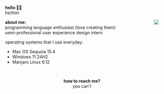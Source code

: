 
<b>hello 👋🏻</b><br/>
he/him

<img align="right" src="https://cdn.discordapp.com/attachments/1017002131091365901/1213164736875597955/petpet.gif?ex=65f47ab4&is=65e205b4&hm=2c4475b1f380f1d51f2da3936196f7d7ac111d637f0b918cf4f4acbfb1f0bb57&">

<p align="left">
  <b>about me:</b><br/>
  programming language enthusiast (love creating them)</br>
  semi-professional user experience design intern</br>

  operating systems that I use everyday:
  - Mac OS Sequoia 15.4
  - Windows 11 24H2
  - Manjaro Linux 6.12
</p>

<br/>
<p align="center">
  <b>how to reach me?</b><br/>
  you can't
</p>

